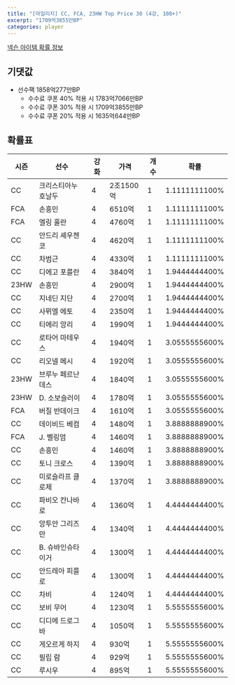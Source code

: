 ```yaml
---
title: "[마일리지] CC, FCA, 23HW Top Price 30 (4강, 108+)"
excerpt: "1709억3855만BP"
categories: player
---
```

[넥슨 아이템 확률 정보](http://iteminfo.nexon.com/probability/fco?sn=7494)

## 기댓값
- 선수팩 1858억277만BP
  - 수수료 쿠폰 40% 적용 시 1783억7066만BP
  - 수수료 쿠폰 30% 적용 시 1709억3855만BP
  - 수수료 쿠폰 20% 적용 시 1635억644만BP


## 확률표

|시즌|선수|강화|가격|개수|확률|
|---|---|---|---|---|---|
|CC|크리스티아누 호날두|4|2조1500억|1|1.1111111100%|
|FCA|손흥민|4|6510억|1|1.1111111100%|
|FCA|엘링 홀란|4|4760억|1|1.1111111100%|
|CC|안드리 셰우첸코|4|4620억|1|1.1111111100%|
|CC|차범근|4|4330억|1|1.1111111100%|
|CC|디에고 포를란|4|3840억|1|1.9444444400%|
|23HW|손흥민|4|2900억|1|1.9444444400%|
|CC|지네딘 지단|4|2700억|1|1.9444444400%|
|CC|사뮈엘 에토|4|2350억|1|1.9444444400%|
|CC|티에리 앙리|4|1990억|1|1.9444444400%|
|CC|로타어 마테우스|4|1940억|1|3.0555555600%|
|CC|리오넬 메시|4|1920억|1|3.0555555600%|
|23HW|브루누 페르난데스|4|1840억|1|3.0555555600%|
|23HW|D. 소보슬러이|4|1780억|1|3.0555555600%|
|FCA|버질 반데이크|4|1610억|1|3.0555555600%|
|CC|데이비드 베컴|4|1480억|1|3.8888888900%|
|FCA|J. 벨링엄|4|1460억|1|3.8888888900%|
|CC|손흥민|4|1460억|1|3.8888888900%|
|CC|토니 크로스|4|1390억|1|3.8888888900%|
|CC|미로슬라프 클로제|4|1370억|1|3.8888888900%|
|CC|파비오 칸나바로|4|1360억|1|4.4444444400%|
|CC|앙투안 그리즈만|4|1340억|1|4.4444444400%|
|CC|B. 슈바인슈타이거|4|1300억|1|4.4444444400%|
|CC|안드레아 피를로|4|1300억|1|4.4444444400%|
|CC|차비|4|1240억|1|4.4444444400%|
|CC|보비 무어|4|1230억|1|5.5555555600%|
|CC|디디에 드로그바|4|1050억|1|5.5555555600%|
|CC|게오르게 하지|4|930억|1|5.5555555600%|
|CC|필립 람|4|929억|1|5.5555555600%|
|CC|루시우|4|895억|1|5.5555555600%|
